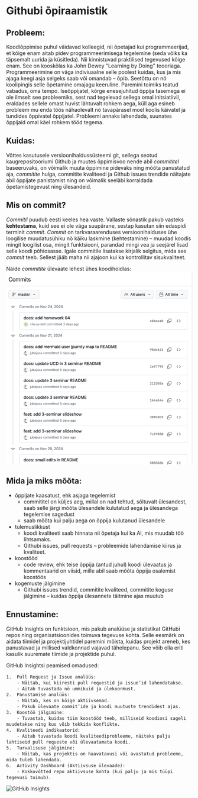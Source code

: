 # Githubi õpiraamistik

## Probleem:
Koodiõppimise puhul väidavad kolleegid, nii õpetajad kui programmeerijad, et kõige enam aitab pidev programmeerimisega tegelemine (seda võiks ka täpsemalt uurida ja küsitleda). Nii kinnistuvad praktilised tegevused kõige enam. See on kooskõlas ka John Dewey "Learning by Doing" teooriaga.
Programmeerimine on väga indiviuaalne selle poolest kuidas, kus ja mis ajaga keegi asja selgeks saab või omandab – õpib. Seetõttu on nö koolipingis selle õpetamine omajagu keeruline. Paremini toimiks teatud vabadus, oma tempo.
Iseõppijatel, kõrge enesejuhitud õppija tasemega ei ole ilmselt see probleemiks, sest nad tegelevad sellega omal initsiatiivil, eraldades sellele omast huvist lähtuvalt rohkem aega, küll aga esineb probleem mu enda töös nähaolevalt nö tavapärasel moel koolis käivatel ja tundides õppivatel õppijatel.
Probleemi annaks lahendada, suunates õppijaid omal käel rohkem tööd tegema.

## Kuidas:
Võttes kasutusele versioonihaldussüsteemi git, sellega seotud kaugrepositooriumi Github ja muutes õppimisvoo nende abil *commititel* baseeruvaks, on võimalik muuta õppimine pidevaks ning mõõta panustatud aja, *commitite* hulga, commitite kvaliteedi ja Github issues trendide näitajate abil õppijate panistamist ning on võimalik seeläbi korraldada õpetamistegevust ning ülesandeid.

## Mis on commit?
*Commitil* puudub eesti keeles hea vaste. Vallaste sõnastik pakub vasteks **kehtestama**, kuid see ei ole väga suupärane, sestap kasutan siin edaspidi terminit *commit*.
*Commit* on tarkvaraarenduses versioonihalduses ühe loogilise muudatusühiku nö käiku laskmine (kehtestamine) – muudad koodis mingit loogilist osa, mingit funktsiooni, parandad mingi vea ja seejärel lisad selle koodi põhiosasse. Igale commitile lisatakse kirjalik selgitus, mida see *commit* teeb. Sellest jääb maha nii ajajoon kui ka kontrollitav sisukvaliteet.

Näide *commitite* ülevaate lehest ühes koodihoidlas:
![Commitite ülevaade](./img/commits.png)

## Mida ja miks mõõta:
- õppijate kaasatust, ehk asjaga tegelemist
    - commititel on küljes aeg, millal on nad tehtud, sõltuvalt ülesandest, saab selle järgi mõõta ülesandele kulutatud aega ja ülesandega tegelemise sagedust
    - saab mõõta kui palju aega on õppija kulutanud ülesandele
- tulemuslikkust
    - koodi kvaliteeti saab hinnata nii õpetaja kui ka AI, mis muudab töö lihtsamaks.
    - Githubi issues, pull requests – probleemide lahendamise kiirus ja kvaliteet. 
- koostööd
    - code review, ehk teise õppija (antud juhul) koodi ülevaatus ja kommentaarid on viisid, mille abil saab mõõta õppija osalemist koostöös
- kogemuste jälgimine
    - Githubi issues trendid, commitite kvaliteed, commitite koguse jälgimine – kuidas õppija ülesannete täitmine ajas muutub

## Ennustamine:
GitHub Insights on funktsioon, mis pakub analüüse ja statistikat GitHubi repos ning organisatsioonides toimuva tegevuse kohta. Selle eesmärk on aidata tiimidel ja projektijuhtidel paremini mõista, kuidas projekt areneb, kes panustavad ja millised valdkonnad vajavad tähelepanu. See võib olla eriti kasulik suuremate tiimide ja projektide puhul.

GitHub Insightsi peamised omadused:

	1.	Pull Request ja Issue analüüs:
        - Näitab, kui kiiresti pull requestid ja issue’id lahendatakse.
        - Aitab tuvastada nö ummikuid ja ülekoormust.
	2.	Panustamise analüüs:
        - Näitab, kes on kõige aktiivsemad.
        - Pakub ülevaate commit’ide ja koodi muutuste trendidest ajas.
	3.	Koostöö jälgimine:
        - Tuvastab, kuidas tiim koostööd teeb, milliseid koodiosi sageli muudetakse ning kus võib tekkida konflikte.
	4.	Kvaliteedi indikaatorid:
        - Aitab tuvastada koodi kvaliteediprobleeme, näiteks palju lahtiseid pull requeste või ülevaatamata koodi.
	5.	Turvalisuse jälgimine:
        - Näitab, kas projektis on haavatavusi või avastatud probleeme, mida tuleb lahendada.
	6.	Activity Dashboard (Aktiivsuse ülevaade):
        - Kokkuvõtted repo aktiivsuse kohta (kui palju ja mis tüüpi tegevusi toimub).
![GitHub Insights](https://docs.github.com/assets/cb-68418/mw-1440/images/help/issues/burnup-example.webp)

